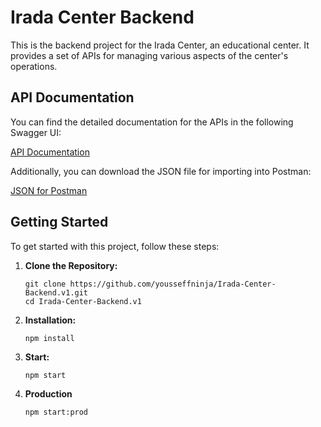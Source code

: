 # Irada Center Backend

This is the backend project for the Irada Center, an educational center. It provides a set of APIs for managing various aspects of the center's operations.

## API Documentation

You can find the detailed documentation for the APIs in the following Swagger UI:

[API Documentation](https://irada-api.cyclic.cloud/swagger-api/)

Additionally, you can download the JSON file for importing into Postman:

[JSON for Postman](https://irada-api.cyclic.cloud/swagger-json/)

## Getting Started

To get started with this project, follow these steps:

1. **Clone the Repository:**

   ```shell
   git clone https://github.com/yousseffninja/Irada-Center-Backend.v1.git
   cd Irada-Center-Backend.v1
2. **Installation:**
    ```shell
    npm install
3. **Start:**
    ```shell
    npm start
4. **Production**
    ```shell
    npm start:prod

